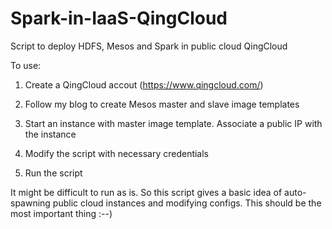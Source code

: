 Spark-in-IaaS-QingCloud
=======================

Script to deploy HDFS, Mesos and Spark in public cloud QingCloud

To use:

1. Create a QingCloud accout (https://www.qingcloud.com/)

2. Follow my blog to create Mesos master and slave image templates

3. Start an instance with master image template. Associate a public IP with the instance

4. Modify the script with necessary credentials

5. Run the script

It might be difficult to run as is. So this script gives a basic idea of auto-spawning public cloud instances and modifying configs. This should be the most important thing :--)
